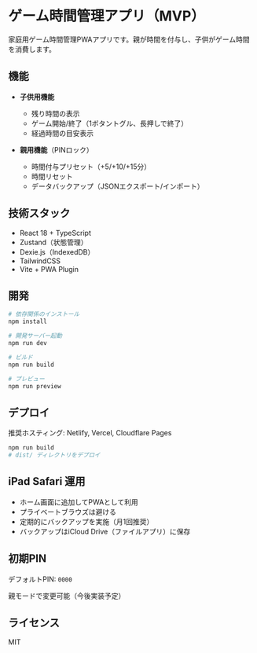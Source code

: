 # ゲーム時間管理アプリ（MVP）

家庭用ゲーム時間管理PWAアプリです。親が時間を付与し、子供がゲーム時間を消費します。

## 機能

- **子供用機能**
  - 残り時間の表示
  - ゲーム開始/終了（1ボタントグル、長押しで終了）
  - 経過時間の目安表示

- **親用機能**（PINロック）
  - 時間付与プリセット（+5/+10/+15分）
  - 時間リセット
  - データバックアップ（JSONエクスポート/インポート）

## 技術スタック

- React 18 + TypeScript
- Zustand（状態管理）
- Dexie.js（IndexedDB）
- TailwindCSS
- Vite + PWA Plugin

## 開発

```bash
# 依存関係のインストール
npm install

# 開発サーバー起動
npm run dev

# ビルド
npm run build

# プレビュー
npm run preview
```

## デプロイ

推奨ホスティング: Netlify, Vercel, Cloudflare Pages

```bash
npm run build
# dist/ ディレクトリをデプロイ
```

## iPad Safari 運用

- ホーム画面に追加してPWAとして利用
- プライベートブラウズは避ける
- 定期的にバックアップを実施（月1回推奨）
- バックアップはiCloud Drive（ファイルアプリ）に保存

## 初期PIN

デフォルトPIN: `0000`

親モードで変更可能（今後実装予定）

## ライセンス

MIT
